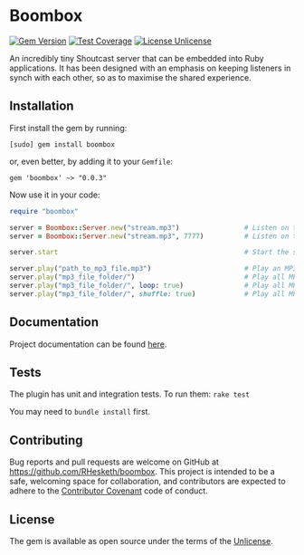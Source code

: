 # Boombox
[![Gem Version](https://badge.fury.io/rb/boombox.svg)](https://badge.fury.io/rb/boombox) [![Test Coverage](https://codeclimate.com/github/RHesketh/boombox/badges/coverage.svg)](https://codeclimate.com/github/RHesketh/boombox/coverage) [![License Unlicense](https://img.shields.io/badge/license-Unlicense-blue.svg)](http://unlicense.org/UNLICENSE)

An incredibly tiny Shoutcast server that can be embedded into Ruby applications. It has been designed with an emphasis on keeping listeners in synch with each other, so as to maximise the shared experience.

## Installation
First install the gem by running:

```
[sudo] gem install boombox
```

or, even better, by adding it to your `Gemfile`:
```
gem 'boombox' ~> "0.0.3"
```

Now use it in your code:

```ruby
require "boombox"

server = Boombox::Server.new("stream.mp3")                # Listen on the url http://example.com/stream.mp3
server = Boombox::Server.new("stream.mp3", 7777)          # Listen on the url and port http://example.com:7777/stream.mp3

server.start                                              # Start the server in a new thread and return

server.play("path_to_mp3_file.mp3")                       # Play an MP3 file to all listeners
server.play("mp3_file_folder/")                           # Play all MP3 files in a folder to all listeners
server.play("mp3_file_folder/", loop: true)               # Play all MP3 files in a folder, looping continuously
server.play("mp3_file_folder/", shuffle: true)            # Play all MP3 files in a folder in a random order
```

## Documentation
Project documentation can be found [here](#).

## Tests
The plugin has unit and integration tests. To run them:
`rake test`

You may need to `bundle install` first.

## Contributing

Bug reports and pull requests are welcome on GitHub at https://github.com/RHesketh/boombox. This project is intended to be a safe, welcoming space for collaboration, and contributors are expected to adhere to the [Contributor Covenant](http://contributor-covenant.org) code of conduct.

## License

The gem is available as open source under the terms of the [Unlicense](http://unlicense.org).
